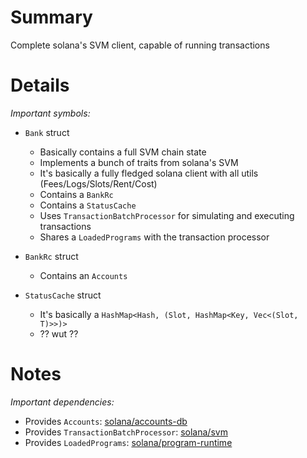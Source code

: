 
# Summary

Complete solana's SVM client, capable of running transactions

# Details

*Important symbols:*

- `Bank` struct
  - Basically contains a full SVM chain state
  - Implements a bunch of traits from solana's SVM
  - It's basically a fully fledged solana client with all utils (Fees/Logs/Slots/Rent/Cost)
  - Contains a `BankRc`
  - Contains a `StatusCache`
  - Uses `TransactionBatchProcessor` for simulating and executing transactions
  - Shares a `LoadedPrograms` with the transaction processor

- `BankRc` struct
  - Contains an `Accounts`

- `StatusCache` struct
  - It's basically a `HashMap<Hash, (Slot, HashMap<Key, Vec<(Slot, T)>>)>`
  - ?? wut ??

# Notes

*Important dependencies:*

- Provides `Accounts`: [solana/accounts-db](../solana/accounts-db/README.md)
- Provides `TransactionBatchProcessor`: [solana/svm](../solana/svm/README.md)
- Provides `LoadedPrograms`: [solana/program-runtime](../solana/program-runtime/README.md)
